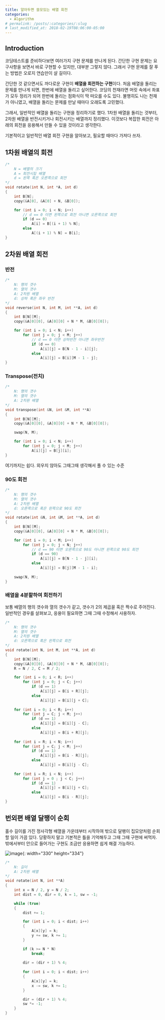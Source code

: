 ```yaml
---
title: 알아두면 쓸모있는 배열 회전
categories: 
  - Algorithm
# permalink: /posts/:categories/:slug
# last_modified_at: 2018-02-19T08:06:00-05:00
---
```


## Introduction

코딩테스트를 준비하다보면 여러가지 구현 문제를 만나게 된다.
간단한 구현 문제는 요구사항을 보면서 바로 구현할 수 있지만, 대부분 그렇지 않다.
그래서 구현 문제를 잘 푸는 방법은 오로지 연습만이 살 길이다.

간단한 것 같으면서도 까다로운 구현이 **배열을 회전하는 구현**이다.
처음 배열을 돌리는 문제를 만나게 되면, 한번에 배열을 돌리고 싶어한다.
코딩의 천재라면 머릿 속에서 좌표가 모두 정리가 되어 한번에 돌리는 점화식이 딱 떠오를 수도 있다.
불행히도 나는 천재가 아니였고, 배열을 돌리는 문제를 만날 때마다 오래도록 고민했다.

그래서, 일반적인 배열을 돌리는 구현을 정리하기로 했다.
1차원 배열을 돌리는 것부터, 2차원 배열을 반전시키거나 회전시키는 배열까지 정리했다.
이것보다 복잡한 회전은 아래의 회전을 응용해서 만들 수 있을 것이라고 생각한다.

기본적이고 일반적인 배열 회전 구현을 알아보고, 필요할 때마다 가져다 쓰자.

## 1차원 배열의 회전

```cpp
/*
    N = 배열의 크기
    A = 회전시킬 배열
    d = 왼쪽 혹은 오른쪽으로 회전
*/
void rotate(int N, int *A, int d)
{
    int B[N];
    copy(&A[0], &A[0] + N, &B[0]);

    for (int i = 0; i < N; i++)
        // d == 0 이면 왼쪽으로 회전 아니면 오른쪽으로 회전
        if (d == 0)
            A[i] = B[(i + 1) % N];
        else
            A[(i + 1) % N] = B[i];
}
```

## 2차원 배열 회전

### 반전

```cpp
/*
    N: 행의 갯수
    M: 열의 갯수
    A: 2차원 배열
    d: 상하 혹은 좌우 반전
*/
void reverse(int N, int M, int **A, int d)
{
    int B[N][M];
    copy(&A[0][0], &A[0][0] + N * M, &B[0][0]);

    for (int i = 0; i < N; i++)
        for (int j = 0; j < M; j++)
            // d == 0 이면 상하반전 아니면 좌우반전
            if (d == 0)
                A[i][j] = B[N - 1 - i][j];
            else
                A[i][j] = B[i][M - 1 - j];
}
```

### Transpose(전치)

```cpp
/*
    N: 행의 갯수
    M: 열의 갯수
    A: 2차원 배열
*/
void transpose(int &N, int &M, int **A)
{
    int B[N][M];
    copy(&A[0][0], &A[0][0] + N * M, &B[0][0]);

    swap(N, M);

    for (int i = 0; i < N; i++)
        for (int j = 0; j < M; j++)
            A[i][j] = B[j][i];
}
```

여기까지는 쉽다. 외우지 않아도 그때그때 생각해서 풀 수 있는 수준

### 90도 회전

```cpp
/*
    N: 행의 갯수
    M: 열의 갯수
    A: 2차원 배열
    d: 오른쪽으로 혹은 왼쪽으로 90도 회전
*/
void rotate(int &N, int &M, int **A, int d)
{
    int B[N][M];
    copy(&A[0][0], &A[0][0] + N * M, &B[0][0]);

    for (int i = 0; i < M; i++)
        for (int j = 0; j < N; j++)
            // d == 90 이면 오른쪽으로 90도 아니면 왼쪽으로 90도 회전
            if (d == 90)
                A[i][j] = B[N - 1 - j][i];
            else
                A[i][j] = B[j][M - 1 - i];
    
    swap(N, M);
}
```

### 배열을 4분할하여 회전하기

보통 배열의 행의 갯수와 열의 갯수가 같고, 갯수가 2의 제곱꼴 혹은 짝수로 주어진다.
일반적인 경우를 살펴보고, 응용이 필요하면 그때 그때 수정해서 사용하자.

```cpp
/*
    N: 행의 갯수
    M: 열의 갯수
    A: 2차원 배열
    d: 오른쪽으로 혹은 왼쪽으로 회전
*/
void rotate(int N, int M, int **A, int d)
{
    int B[N][M];
    copy(&A[0][0], &A[0][0] + N * M, &B[0][0]);
    R = N / 2, C = M / 2;

    for (int i = 0; i < R; i++)
        for (int j = 0; j < C; j++)
            if (d == 1)
                A[i][j] = B[i + R][j];
            else
                A[i][j] = B[i][j + C];
    
    for (int i = 0; i < R; i++)
        for (int j = C; j < M; j++)
            if (d == 1)
                A[i][j] = B[i][j - C];
            else
                A[i][j] = B[i + R][j];
    
    for (int i = R; i < N; i++)
        for (int j = C; j < M; j++)
            if (d == 1)
                A[i][j] = B[i - R][j];
            else
                A[i][j] = B[i][j - C];
    
    for (int i = R; i < N; i++)
        for (int j = 0 ; j < C; j++)
            if (d == 1)
                A[i][j] = B[i][j + C];
            else
                A[i][j] = B[i - R][j];
}
```

## 번외편 배열 달팽이 순회

홀수 길이를 가진 정사각형 배열을 가운데부터 시작하여 밖으로 달팽이 집모양처럼 순회할 일이 가끔 있다.
당황하지 말고 기본적은 틀을 기억해두고 그때 그때 구현에 써먹자.
밖에서부터 안으로 들어가는 구현도 조금만 응용하면 쉽게 해결 가능하다.

![image](https://upload.acmicpc.net/37e7aa13-0f2b-49d6-af68-e745537b1ea3/-/preview/){: width="330" height="334"}

```cpp
/*
    N: 길이
    A: 2차원 배열
*/
void rotate(int N, int **A)
{
    int x = N / 2, y = N / 2;
    int dist = 0, dir = 0, k = 1, sw = -1;

    while (true)
    {
        dist += 1;

        for (int i = 0; i < dist; i++)
        {
            A[x][y] = k;
            y += sw, k += 1;
        }

        if (k >= N * N)
            break;
        
        dir = (dir + 1) % 4;
        
        for (int i = 0; i < dist; i++)
        {
            A[x][y] = k;
            x -= sw, k += 1;
        }

        dir = (dir + 1) % 4;
        sw *= -1;
    }
}
```